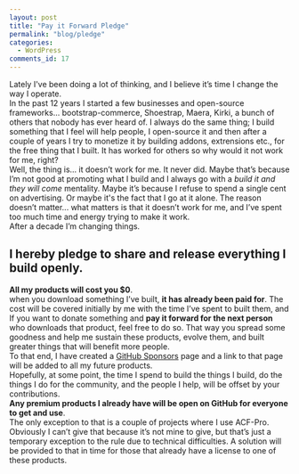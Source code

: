 ```yaml
---
layout: post
title: "Pay it Forward Pledge"
permalink: "blog/pledge"
categories:
  - WordPress
comments_id: 17
---
```


Lately I've been doing a lot of thinking, and I believe it’s time I change the way I operate.  
In the past 12 years I started a few businesses and open-source frameworks... bootstrap-commerce, Shoestrap, Maera, Kirki, a bunch of others that nobody has ever heard of. I always do the same thing; I build something that I feel will help people, I open-source it and then after a couple of years I try to monetize it by building addons, extrensions etc., for the free thing that I built. It has worked for others so why would it not work for me, right?  
Well, the thing is... it doesn’t work for me. It never did. Maybe that’s because I’m not good at promoting what I build and I always go with a _build it and they will come_ mentality. Maybe it’s because I refuse to spend a single cent on advertising. Or maybe it's the fact that I go at it alone. The reason doesn’t matter... what matters is that it doesn’t work for me, and I’ve spent too much time and energy trying to make it work.  
After a decade I’m changing things.

## I hereby pledge to share and release everything I build openly.

**All my products will cost you $0**.  
when you download something I’ve built, **it has already been paid for**. The cost will be covered initially by me with the time I’ve spent to built them, and If you want to donate something and **pay it forward for the next person** who downloads that product, feel free to do so. That way you spread some goodness and help me sustain these products, evolve them, and built greater things that will benefit more people.  
To that end, I have created a [GitHub Sponsors](https://github.com/sponsors/aristath) page and a link to that page will be added to all my future products.  
Hopefully, at some point, the time I spend to build the things I build, do the things I do for the community, and the people I help, will be offset by your contributions.  
**Any premium products I already have will be open on GitHub for everyone to get and use**.  
The only exception to that is a couple of projects where I use ACF-Pro. Obviously I can’t give that because it’s not mine to give, but that’s just a temporary exception to the rule due to technical difficulties. A solution will be provided to that in time for those that already have a license to one of these products.
